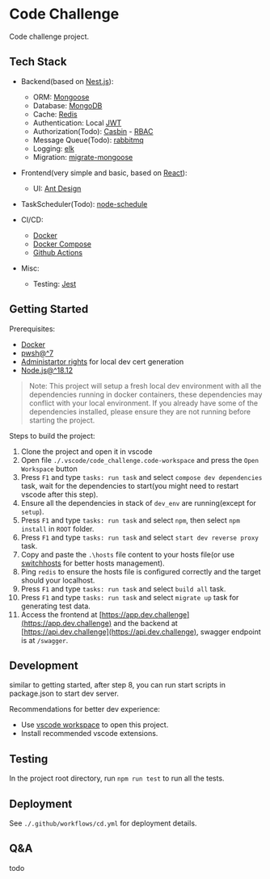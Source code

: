 # Code Challenge

Code challenge project.

## Tech Stack

- Backend(based on [Nest.js](https://nestjs.com/)):

  - ORM: [Mongoose](https://mongoosejs.com/)
  - Database: [MongoDB](https://www.mongodb.com/)
  - Cache: [Redis](https://redis.io/)
  - Authentication: Local [JWT](https://jwt.io/)
  - Authorization(Todo): [Casbin](https://casbin.org/) - [RBAC](https://en.wikipedia.org/wiki/Role-based_access_control)
  - Message Queue(Todo): [rabbitmq](https://docs.nestjs.com/microservices/rabbitmq)
  - Logging: [elk](https://www.elastic.co/what-is/elk-stack)
  - Migration: [migrate-mongoose](https://github.com/balmasi/migrate-mongoose)
- Frontend(very simple and basic, based on [React](https://reactjs.org/)):

  - UI: [Ant Design](https://ant.design/)
- TaskScheduler(Todo): [node-schedule](https://github.com/node-schedule/node-schedule)
- CI/CD:

  - [Docker](https://www.docker.com/)
  - [Docker Compose](https://docs.docker.com/compose/)
  - [Github Actions](https://docs.github.com/en/actions)
- Misc: 

  - Testing: [Jest](https://jestjs.io/)

## Getting Started

Prerequisites:

- [Docker](https://www.docker.com/)
- [pwsh@^7](https://learn.microsoft.com/en-us/powershell/scripting/install/installing-powershell-on-windows?view=powershell-7.4)
- [Administartor rights](https://www.howtogeek.com/194041/how-to-open-the-command-prompt-as-administrator-in-windows-10/) for local dev cert generation
- [Node.js@^18.12](https://nodejs.org/en/)

> Note: This project will setup a fresh local dev environment with all the dependencies running in docker containers, these dependencies may conflict with your local environment.
> If you already have some of the dependencies installed, please ensure they are not running before starting the project.

Steps to build the project:

1. Clone the project and open it in vscode
2. Open file `./.vscode/code_challenge.code-workspace` and press the `Open Workspace` button
3. Press `F1` and type `tasks: run task` and select `compose dev dependencies` task, wait for the dependencies to start(you might need to restart vscode after this step).
4. Ensure all the dependencies in stack of `dev_env` are running(except for `setup`).
5. Press `F1` and type `tasks: run task` and select `npm`, then select `npm install` in `ROOT` folder.
6. Press `F1` and type `tasks: run task` and select `start dev reverse proxy` task.
7. Copy and paste the `.\hosts` file content to your hosts file(or use [switchhosts](https://github.com/oldj/SwitchHosts) for better hosts management).
8. Ping `redis` to ensure the hosts file is configured correctly and the target should your localhost.
9. Press `F1` and type `tasks: run task` and select `build all` task.
10. Press `F1` and type `tasks: run task` and select `migrate up` task for generating test data.
11. Access the frontend at [https://app.dev.challenge](https://app.dev.challenge) and the backend at [https://api.dev.challenge](https://api.dev.challenge), swagger endpoint is at `/swagger`.

## Development

similar to getting started, after step 8, you can run start scripts in package.json to start dev server.

Recommendations for better dev experience:

- Use [vscode workspace](https://code.visualstudio.com/docs/editor/workspaces) to open this project.
- Install recommended vscode extensions.

## Testing

In the project root directory, run `npm run test` to run all the tests.

## Deployment

See `./.github/workflows/cd.yml` for deployment details.

## Q&A

todo
